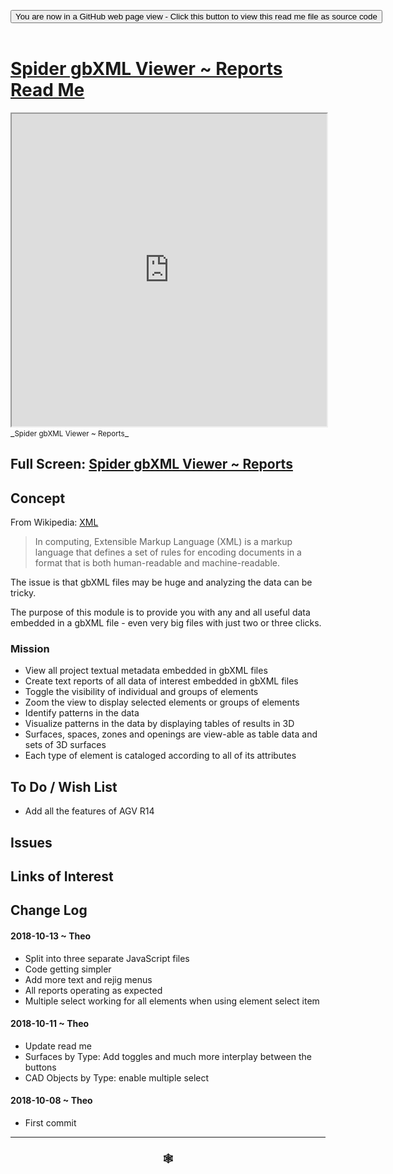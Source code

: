 
<span style=display:none; >[You are now in a GitHub source code view - click this link to view Read Me file as a web page]( https://www.ladybug.tools/spider-gbxml-tools/#cookbook/spider-gbxml-viewer-reports/README.md "View file as a web page." ) </span>

<div><input type=button class = 'btn btn-secondary btn-sm' onclick="window.location.href='https://github.com/ladybug-tools/spider-gbxml-tools/blob/master/cookbook/spider-gbxml-viewer-reports/README.md'";
value='You are now in a GitHub web page view - Click this button to view this read me file as source code' ></div>

<br>

# [Spider gbXML Viewer ~ Reports Read Me]( #cookbook/spider-gbxml-viewer-reports/README.md )


<iframe src=https://www.ladybug.tools/spider-gbxml-tools/cookbook/spider-gbxml-viewer-reports/ width=100% height=500px >Iframes are not viewable in GitHub source code views</iframe>
_<small>Spider gbXML Viewer ~ Reports</small>_

## Full Screen: [Spider gbXML Viewer ~ Reports]( https://www.ladybug.tools/spider-gbxml-tools/cookbook/spider-gbxml-viewer-reports/r7/spider-gbxml-viewer-reports.html )



## Concept

From Wikipedia: [XML]( https://en.wikipedia.org/wiki/XML )

> In computing, Extensible Markup Language (XML) is a markup language that defines a set of rules for encoding documents in a format that is both human-readable and machine-readable.

The issue is that gbXML files may be huge and analyzing the data can be tricky.

The purpose of this module is to provide you with any and all useful data embedded in a gbXML file - even very big files with just two or three clicks.

### Mission

* View all project textual metadata embedded in gbXML files
* Create text reports of all data of interest embedded in gbXML files
* Toggle the visibility of individual and groups of elements
* Zoom the view to display selected elements or groups of elements
* Identify patterns in the data
* Visualize patterns in the data by displaying tables of results in 3D
* Surfaces, spaces, zones and openings are view-able as table data and sets of 3D surfaces
* Each type of element is cataloged according to all of its attributes

## To Do / Wish List

* Add all the features of AGV R14


## Issues



## Links of Interest



## Change Log

#### 2018-10-13 ~ Theo

* Split into three separate JavaScript files
* Code getting simpler
* Add more text and rejig menus
* All reports operating as expected
* Multiple select working for all elements when using element select item



#### 2018-10-11 ~ Theo

* Update read me
* Surfaces by Type: Add toggles and much more interplay between the buttons
* CAD Objects by Type: enable multiple select

#### 2018-10-08 ~ Theo

* First commit


***

### <center title="Howdy! My web is better than yours. ;-)" ><a href=javascript:window.scrollTo(0,0); style="text-decoration:none !important;" > &#x1f578; </a></center>



